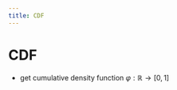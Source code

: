 ```yaml
---
title: CDF
---
```


# CDF
- get cumulative density function $\varphi : \mathbb{R} \rightarrow [0,1]$
















































